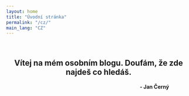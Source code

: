 ```yaml
---
layout: home
title: "Úvodní stránka"
permalink: "/cz/"
main_lang: "CZ"
---
```


<br/>
<div style="text-align: center;">
	<h2>Vítej na mém osobním blogu. Doufám, že zde najdeš co hledáš.</h2>
	<h4 style="text-align: right; padding-right: 60px"> - Jan Černý</h4>
</div>